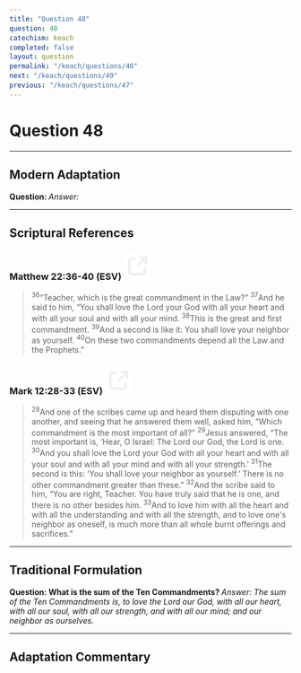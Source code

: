 ```yaml
---
title: "Question 48"
question: 48
catechism: keach
completed: false
layout: question
permalink: "/keach/questions/48"
next: "/keach/questions/49"
previous: "/keach/questions/47"
---
```

# Question 48
---
## Modern Adaptation
<strong>
    Question:
</strong>

<em>
    Answer:
</em>

---
## Scriptural References
### Matthew 22:36-40 (ESV) <a href="https://biblegateway.com/passage/?search=Matthew+22%3A36-40&version=ESV"><img src="/assets/svg/link.svg"/></a>
> <sup>36</sup>“Teacher, which is the great commandment in the Law?”
> <sup>37</sup>And he said to him, “You shall love the Lord your God with all your heart and with all your soul and with all your mind.
> <sup>38</sup>This is the great and first commandment.
> <sup>39</sup>And a second is like it: You shall love your neighbor as yourself.
> <sup>40</sup>On these two commandments depend all the Law and the Prophets.”

### Mark 12:28-33 (ESV) <a href="https://biblegateway.com/passage/?search=Mark+12%3A28-33&version=ESV"><img src="/assets/svg/link.svg"/></a>
> <sup>28</sup>And one of the scribes came up and heard them disputing with one another, and seeing that he answered them well, asked him, “Which commandment is the most important of all?”
> <sup>29</sup>Jesus answered, “The most important is, ‘Hear, O Israel: The Lord our God, the Lord is one.
> <sup>30</sup>And you shall love the Lord your God with all your heart and with all your soul and with all your mind and with all your strength.’
> <sup>31</sup>The second is this: ‘You shall love your neighbor as yourself.’ There is no other commandment greater than these.”
> <sup>32</sup>And the scribe said to him, “You are right, Teacher. You have truly said that he is one, and there is no other besides him.
> <sup>33</sup>And to love him with all the heart and with all the understanding and with all the strength, and to love one's neighbor as oneself, is much more than all whole burnt offerings and sacrifices.”

---
## Traditional Formulation
<strong>
    Question: What is the sum of the Ten Commandments?
</strong>

<em>
    Answer: The sum of the Ten Commandments is, to love the Lord our God, with all our heart, with all our soul, with all our strength, and with all our mind; and our neighbor as ourselves.
</em>

---
## Adaptation Commentary
